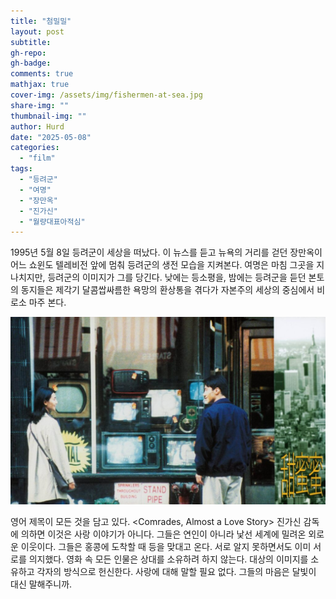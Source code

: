 ```yaml
---
title: "첨밀밀"
layout: post
subtitle: 
gh-repo:
gh-badge:
comments: true
mathjax: true
cover-img: /assets/img/fishermen-at-sea.jpg
share-img: ""
thumbnail-img: ""
author: Hurd
date: "2025-05-08"
categories: 
  - "film"
tags: 
  - "등려군"
  - "여명"
  - "장만옥"
  - "진가신"
  - "월량대표아적심"
---
```


1995년 5월 8일 등려군이 세상을 떠났다. 이 뉴스를 듣고 뉴욕의 거리를 걷던 장만옥이 어느 쇼윈도 텔레비전 앞에 멈춰 등려군의 생전 모습을 지켜본다. 여명은 마침 그곳을 지나치지만, 등려군의 이미지가 그를 당긴다. 낮에는 등소평을, 밤에는 등려군을 듣던 본토의 동지들은 제각기 달콤쌉싸름한 욕망의 환상통을 겪다가 자본주의 세상의 중심에서 비로소 마주 본다.

![첨밀밀의 한 장면](/assets/img/comrades-almost-a-love-story-21-1024x609.jpg)

영어 제목이 모든 것을 담고 있다. \<Comrades, Almost a Love Story\> 진가신 감독에 의하면 이것은 사랑 이야기가 아니다. 그들은 연인이 아니라 낯선 세계에 밀려온 외로운 이웃이다. 그들은 홍콩에 도착할 때 등을 맞대고 온다. 서로 알지 못하면서도 이미 서로를 의지했다. 영화 속 모든 인물은 상대를 소유하려 하지 않는다. 대상의 이미지를 소유하고 각자의 방식으로 헌신한다. 사랑에 대해 말할 필요 없다. 그들의 마음은 달빛이 대신 말해주니까.
